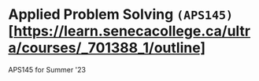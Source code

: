 # **Applied Problem Solving `(APS145)`[https://learn.senecacollege.ca/ultra/courses/_701388_1/outline]**
APS145 for Summer '23
